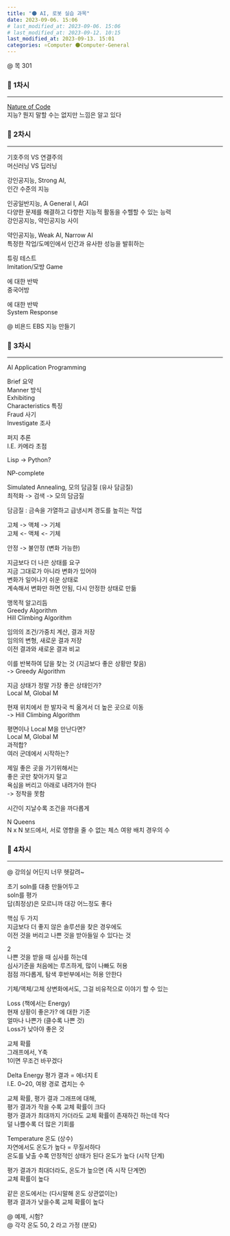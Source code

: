 ```yaml
---
title: "🌑 AI, 로봇 실습 과목"
date: 2023-09-06. 15:06
# last_modified_at: 2023-09-06. 15:06
# last_modified_at: 2023-09-12. 10:15
last_modified_at: 2023-09-13. 15:01
categories: ⭐Computer 🌑Computer-General
---
```


@ 목 301

### 💫 1차시

---

[Nature of Code](https://natureofcode.com/book/introduction/)  
지능? 뭔지 말할 수는 없지만 느낌은 알고 있다  

### 💫 2차시

---

기호주의 VS 연결주의  
머신러닝 VS 딥러닝  

강인공지능, Strong AI,  
인간 수준의 지능  

인공일반지능, A General I, AGI  
다양한 문제를 해결하고 다향한 지능적 활동을 수핼할 수 있는 능력  
강인공지능, 약인공지능 사이

약인공지능, Weak AI, Narrow AI  
특정한 작업/도메인에서 인간과 유사한 성능을 발휘하는  

튜링 테스트  
Imitation/모방 Game  

에 대한 반박  
중국어방  

에 대한 반박  
System Response  

@ 비욘드 EBS 지능 만들기

### 💫 3차시

---

AI Application Programming  

Brief 요약  
Manner 방식  
Exhibiting  
Characteristics 특징  
Fraud 사기  
Investigate 조사  

퍼지 추론  
I.E. 카메라 초점  

Lisp -> Python?  

NP-complete  

Simulated Annealing, 모의 담금질 (유사 담금질)  
최적화 -> 검색 -> 모의 담금질  

담금질 : 금속을 가열하고 급냉시켜 경도를 높히는 작업  

고체 -> 액체 -> 기체  
고체 <- 액체 <- 기체  

안정 -> 불안정 (변화 가능한)  

지금보다 더 나은 상태를 요구  
지금 그대로가 아니라 변화가 있어야  
변화가 일어나기 쉬운 상태로  
계속해서 변화만 하면 안됨, 다시 안정한 상태로 만듦  

맹목적 알고리듬  
Greedy Algorithm  
Hill Climbing Algorithm  

임의의 조건/가중치 계산, 결과 저장  
임의의 변형, 새로운 결과 저장  
이전 결과와 새로운 결과 비교  

이를 반복하여 답을 찾는 것 (지금보다 좋은 상황만 찾음)  
-> Greedy Algorithm  

지금 상태가 정말 가장 좋은 상태인가?  
Local M, Global M  

현재 위치에서 한 발자국 씩 옮겨서 더 높은 곳으로 이동  
-> Hill Climbing Algorithm  

평면이나 Local M을 만난다면?  
Local M, Global M  
과적합?  
여러 군데에서 시작하는?  

제일 좋은 곳을 가기위해서는  
좋은 곳만 찾아가지 말고  
욕심을 버리고 아래로 내려가야 한다  
-> 정착을 못함  

시간이 지날수록 조건을 까다롭게  

N Queens  
N x N 보드에서, 서로 영향을 줄 수 없는 체스 여왕 배치 경우의 수  

### 💫 4차시

---

@ 강의실 어딘지 너무 헷갈려~  

초기 soln를 대충 만들어두고  
soln를 평가  
답(최정상)은 모르니까 대강 어느정도 좋다  

핵심 두 가지  
지금보다 더 좋지 않은 솔루션을 찾은 경우에도  
이전 것을 버리고 나쁜 것을 받아들일 수 있다는 것  

2  
나쁜 것을 받을 때 심사를 하는데  
심사기준을 처음에는 루즈하게, 많이 나빠도 허용  
점점 까다롭게, 탐색 후반부에서는 허용 안한다  

기체/액체/고체 상변화에서도, 그걸 비유적으로 이야기 할 수 있는  

Loss (책에서는 Energy)  
현재 상황이 좋은가? 에 대한 기준  
얼마나 나쁜가 (클수록 나쁜 것)  
Loss가 낮아야 좋은 것  

교체 확률  
그래프에서, Y축  
1이면 무조건 바꾸겠다  

Delta Energy 평가 결과 = 에너지 E  
I.E. 0~20, 여왕 경로 겹치는 수  

교체 확률, 평가 결과 그래프에 대해,  
평가 결과가 작을 수록 교체 확률이 크다  
평가 결과가 최대까지 가더라도 교체 확률이 존재하긴 하는데 작다  
덜 나쁠수록 더 많은 기회를  

Temperature 온도 (상수)  
자연에서도 온도가 높다 = 무질서하다  
온도를 낮출 수록 안정적인 상태가 된다
온도가 높다 (시작 단계)  

평가 결과가 최대더라도, 온도가 높으면 (즉 시작 단계면)  
교체 확률이 높다  

같은 온도에서는 (다시말해 온도 상관없이는)  
평과 결과가 낮을수록 교체 확률이 높다  

@ 예제, 시험?  
@ 각각 온도 50, 2 라고 가정 (분모)  
